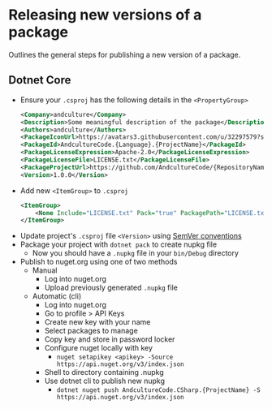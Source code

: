 Releasing new versions of a package
======

Outlines the general steps for publishing a new version of a package.

## Dotnet Core
* Ensure your `.csproj` has the following details in the `<PropertyGroup>`
    ```xml
    <Company>andculture</Company>
    <Description>Some meaningful description of the package</Description>
    <Authors>andculture</Authors>
    <PackageIconUrl>https://avatars3.githubusercontent.com/u/32297579?s=460&amp;v=4</PackageIconUrl>
    <PackageId>AndcultureCode.{Language}.{ProjectName}</PackageId>
    <PackageLicenseExpression>Apache-2.0</PackageLicenseExpression>
    <PackageLicenseFile>LICENSE.txt</PackageLicenseFile>
    <PackageProjectUrl>https://github.com/AndcultureCode/{RepositoryName}</PackageProjectUrl>
    <Version>1.0.0</Version>
    ```
* Add new `<ItemGroup>` to `.csproj`
    ```xml
    <ItemGroup>
        <None Include="LICENSE.txt" Pack="true" PackagePath="LICENSE.txt" />
    </ItemGroup>
    ```
* Update project's `.csproj` file `<Version>` using [SemVer conventions](https://docs.microsoft.com/en-us/nuget/concepts/package-versioning)
* Package your project with `dotnet pack` to create nupkg file
    * Now you should have a `.nupkg` file in your `bin/Debug` directory
* Publish to nuget.org using one of two methods
    * Manual
        * Log into nuget.org
        * Upload previously generated `.nupkg` file
    * Automatic (cli)
        * Log into nuget.org
        * Go to profile > API Keys
        * Create new key with your name
        * Select packages to manage
        * Copy key and store in password locker
        * Configure nuget locally with key
            * `nuget setapikey <apikey> -Source https://api.nuget.org/v3/index.json`
        * Shell to directory containing .nupkg
        * Use dotnet cli to publish new nupkg
            * `dotnet nuget push AndcultureCode.CSharp.{ProjectName} -S https://api.nuget.org/v3/index.json`